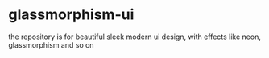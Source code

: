 # glassmorphism-ui
the repository is for beautiful sleek modern ui design, with effects like neon, glassmorphism and so on
